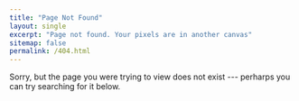 ```yaml
---
title: "Page Not Found"
layout: single
excerpt: "Page not found. Your pixels are in another canvas"
sitemap: false
permalink: /404.html
---
```

Sorry, but the page you were trying to view does not exist --- perharps you can try searching for it below.
<script type="text/javascript">
  var GOOG_FIXURL_LANG = 'en';
  var GOOG_FIXURL_SITE = '{{ site.url }}'
</script>
<script type="text/javascript"
  src="//linkhelp.clients.google.com/tbproxy/lh/wm/fixurl.js">
</script>
